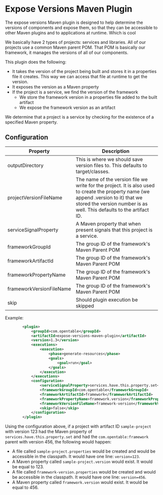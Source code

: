 # Expose Versions Maven Plugin

The expose versions Maven plugin is designed to help determine the versions of components and expose them, so that they can be accessible to other Maven plugins and to applications at runtime. Which is cool

We basically have 2 types of projects: services and libraries. All of our projects use a common Maven parent POM. That POM is basically our framework, it manages the versions of all of our components.

This plugin does the following:
 - It takes the version of the project being built and stores it in a properties file it creates. This way we can access that file at runtime to get the version.
 - It exposes the version as a Maven property
 - If the project is a service, we find the version of the framework
   - We store the framework version in a properties file added to the built artifact
   - We expose the framework version as an artifact
   
We determine that a project is a service by checking for the existence of a specified Maven property.

## Configuration

| Property  | Description |
| ------------- | ------------- |
| outputDirectory  | This is where we should save version files to. This defaults to target/classes.  |
| projectVersionFileName  | The name of the version file we write for the project. It is also used to create the property name (we append .version to it) that we stored the version number is as well. This defaults to the artifact ID. |
| serviceSignalProperty  | A Maven property that when present signals that this project is a service.  |
| frameworkGroupId  | The group ID of the framework's Maven Parent POM |
| frameworkArtifactId  | The group ID of the framework's Maven Parent POM |
| frameworkPropertyName  | The group ID of the framework's Maven Parent POM |
| frameworkVersionFileName  | The group ID of the framework's Maven Parent POM |
| skip  | Should plugin execution be skipped |


Example:
```xml
        <plugin>
            <groupId>com.opentable</groupId>
            <artifactId>expose-versions-maven-plugin</artifactId>
            <version>1.3</version>
            <executions>
                <execution>
                    <phase>generate-resources</phase>
                    <goals>
                        <goal>run</goal>
                    </goals>
                </execution>
            </executions>
            <configuration>
                <serviceSignalProperty>services.have.this.property.set</serviceSignalProperty>
                <frameworkGroupId>com.opentable</frameworkGroupId>
                <frameworkArtifactId>framework</frameworkArtifactId>
                <frameworkPropertyName>framework.version</frameworkPropertyName>
                <frameworkVersionFileName>framework-version</frameworkVersionFileName>
                <skip>false</skip>
            </configuration>
        </plugin>
```

Using the configuration above, if a project with artifact ID `sample-project` with version 123 had the Maven property of `services.have.this.property.set` and had the `com.opentable:framework` parent with version 456, the following would happen:

 - A file called `sample-project.properties` would be created and would be accessible in the classpath. It would have one line: `version=123`.
 - A Maven property called `sample-project.version` would exist. It would be equal to 123.
 - A file called `framework-version.properties` would be created and would be accessible in the classpath. It would have one line: `version=456`.
  - A Maven property called `framework.version` would exist. It would be equal to 456.
